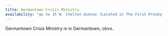 ```yaml
---
title: Germantown Crisis Ministry
availability: "go to 35 W. Chelten Avenue (Located in The First Presbyterian Church in Germantown) Philadelphia, PA 19144 on Monday - Wednesday, 9am - 2pm, or call 215-843-2340"
---
```


Germantown Crisis Ministry is in Germantown, obvs.
